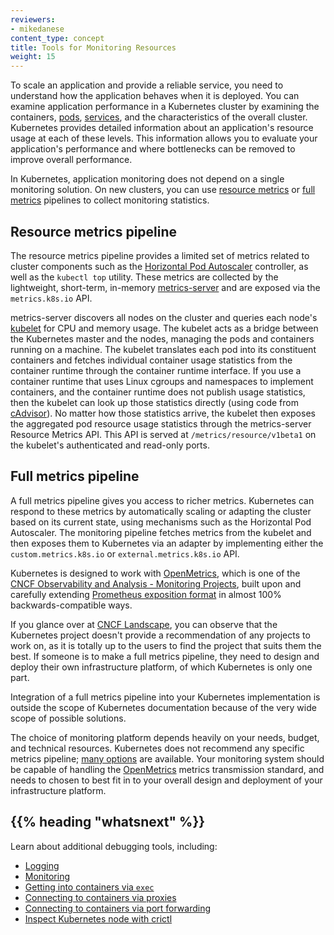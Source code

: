 ```yaml
---
reviewers:
- mikedanese
content_type: concept
title: Tools for Monitoring Resources
weight: 15
---
```


<!-- overview -->

To scale an application and provide a reliable service, you need to
understand how the application behaves when it is deployed. You can examine
application performance in a Kubernetes cluster by examining the containers,
[pods](/docs/concepts/workloads/pods/),
[services](/docs/concepts/services-networking/service/), and
the characteristics of the overall cluster. Kubernetes provides detailed
information about an application's resource usage at each of these levels.
This information allows you to evaluate your application's performance and
where bottlenecks can be removed to improve overall performance.

<!-- body -->

In Kubernetes, application monitoring does not depend on a single monitoring solution.
On new clusters, you can use [resource metrics](#resource-metrics-pipeline) or
[full metrics](#full-metrics-pipeline) pipelines to collect monitoring statistics.

## Resource metrics pipeline

The resource metrics pipeline provides a limited set of metrics related to
cluster components such as the
[Horizontal Pod Autoscaler](/docs/tasks/run-application/horizontal-pod-autoscale/)
controller, as well as the `kubectl top` utility.
These  metrics are collected by the lightweight, short-term, in-memory 
[metrics-server](https://github.com/kubernetes-sigs/metrics-server) and
 are exposed via the `metrics.k8s.io` API. 

metrics-server discovers all nodes on the cluster and 
queries each node's 
[kubelet](/docs/reference/command-line-tools-reference/kubelet/) for CPU and 
memory usage. The kubelet acts as a bridge between the Kubernetes master and 
the nodes, managing the pods and containers running on a machine. The kubelet 
translates each pod into its constituent containers and fetches individual 
container usage statistics from the container runtime through the container 
runtime interface. If you use a container runtime that uses Linux cgroups and
namespaces to implement containers, and the container runtime does not publish
usage statistics, then the kubelet can look up those statistics directly
(using code from [cAdvisor](https://github.com/google/cadvisor)).
No matter how those statistics arrive, the kubelet then exposes the aggregated pod
resource usage statistics through the metrics-server Resource Metrics API.
This API is served at `/metrics/resource/v1beta1` on the kubelet's authenticated and 
read-only ports. 

## Full metrics pipeline

A full metrics pipeline gives you access to richer metrics. Kubernetes can
respond to these metrics by  automatically scaling or adapting the cluster
based on its current state, using mechanisms such as the Horizontal Pod
Autoscaler. The monitoring pipeline fetches metrics from the kubelet and
then exposes them to Kubernetes via an adapter by implementing either the
`custom.metrics.k8s.io` or `external.metrics.k8s.io` API.


Kubernetes is designed to work with [OpenMetrics](https://openmetrics.io/), 
which is one of the
[CNCF Observability and Analysis - Monitoring Projects](https://landscape.cncf.io/card-mode?category=monitoring&project=graduated,incubating,member,no&grouping=category&sort=stars),
built upon and carefully extending [Prometheus exposition format](https://prometheus.io/docs/instrumenting/exposition_formats/)
in almost 100% backwards-compatible ways.

If you glance over at 
[CNCF Landscape](https://landscape.cncf.io/card-mode?category=monitoring&project=graduated,incubating,member,no&grouping=category&sort=stars), 
you can observe that the Kubernetes project doesn't provide a recommendation 
of any projects to work on, as it is totally up to the users to find the 
project that suits them the best. If someone is to make a full metrics pipeline,
they need to design and deploy their own infrastructure platform, of which
Kubernetes is only one part.

Integration of a full metrics pipeline into your Kubernetes implementation is outside
the scope of Kubernetes documentation because of the very wide scope of possible
solutions.

The choice of monitoring platform depends heavily on your needs, budget, and technical resources.
Kubernetes does not recommend any specific metrics pipeline; [many options](https://landscape.cncf.io/card-mode?category=monitoring&project=graduated,incubating,member,no&grouping=category&sort=stars) are available.
Your monitoring system should be capable of handling the [OpenMetrics](https://openmetrics.io/) metrics
transmission standard, and needs to chosen to best fit in to your overall design and deployment of
your infrastructure platform.


## {{% heading "whatsnext" %}}


Learn about additional debugging tools, including:

* [Logging](/docs/concepts/cluster-administration/logging/)
* [Monitoring](/docs/tasks/debug/debug-cluster/resource-usage-monitoring/)
* [Getting into containers via `exec`](/docs/tasks/debug/debug-application/get-shell-running-container/)
* [Connecting to containers via proxies](/docs/tasks/extend-kubernetes/http-proxy-access-api/)
* [Connecting to containers via port forwarding](/docs/tasks/access-application-cluster/port-forward-access-application-cluster/)
* [Inspect Kubernetes node with crictl](/docs/tasks/debug/debug-cluster/crictl/)
